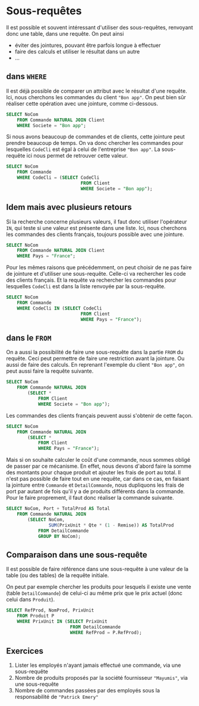# Sous-requêtes 

Il est possible et souvent intéressant d'utiliser des sous-requêtes, renvoyant donc une table, dans une requête. On peut ainsi 

- éviter des jointures, pouvant être parfois longue à effectuer
- faire des calculs et utiliser le résultat dans un autre
- ...

## dans `WHERE`

Il est déjà possible de comparer un attribut avec le résultat d'une requête. Ici, nous cherchons les commandes du client `"Bon app"`. On peut bien sûr réaliser cette opération avec une jointure, comme ci-dessous.

```sql
SELECT NoCom
	FROM Commande NATURAL JOIN Client
	WHERE Societe = "Bon app";
```

Si nous avons beaucoup de commandes et de clients, cette jointure peut prendre beaucoup de temps. On va donc chercher les commandes pour lesquelles `CodeCli` est égal à celui de l'entreprise `"Bon app"`. La sous-requête ici nous permet de retrouver cette valeur.

```sql
SELECT NoCom
	FROM Commande
	WHERE CodeCli = (SELECT CodeCli
							FROM Client
							WHERE Societe = "Bon app");
```

## Idem mais avec plusieurs retours

Si la recherche concerne plusieurs valeurs, il faut donc utiliser l'opérateur `IN`, qui teste si une valeur est présente dans une liste. Ici, nous cherchons les commandes des clients français, toujours possible avec une jointure.

```sql
SELECT NoCom
	FROM Commande NATURAL JOIN Client
	WHERE Pays = "France";
```

Pour les mêmes raisons que précédemment, on peut choisir de ne pas faire de jointure et d'utiliser une sous-requête. Celle-ci va rechercher les code des clients français. Et la requête va rechercher les commandes pour lesquelles `CodeCli` est dans la liste renvoyée par la sous-requête.

```sql
SELECT NoCom
	FROM Commande
	WHERE CodeCli IN (SELECT CodeCli
							FROM Client
							WHERE Pays = "France");
```

## dans le `FROM`

On a aussi la possibilité de faire une sous-requête dans la partie `FROM` du requête. Ceci peut permettre de faire une restriction avant la jointure. Ou aussi de faire des calculs. En reprenant l'exemple du client `"Bon app"`, on peut aussi faire la requête suivante.

```sql
SELECT NoCom
    FROM Commande NATURAL JOIN 
        (SELECT * 
            FROM Client   
            WHERE Societe = "Bon app");
```

Les commandes des clients français peuvent aussi s'obtenir de cette façon.

```sql
SELECT NoCom
    FROM Commande NATURAL JOIN 
        (SELECT *
            FROM Client
            WHERE Pays = "France");
```

Mais si on souhaite calculer le coût d'une commande, nous sommes obligé de passer par ce mécanisme. En effet, nous devons d'abord faire la somme des montants pour chaque produit et ajouter les frais de port au total. Il n'est pas possible de faire tout en une requête, car dans ce cas, en faisant la jointure entre `Commande` et `DetailCommande`, nous dupliquons les frais de port par autant de fois qu'il y a de produits différents dans la commande. Pour le faire proprement, il faut donc réaliser la commande suivante.

```sql
SELECT NoCom, Port + TotalProd AS Total
    FROM Commande NATURAL JOIN
        (SELECT NoCom, 
        		SUM(PrixUnit * Qte * (1 - Remise)) AS TotalProd
            FROM DetailCommande
            GROUP BY NoCom);
```

## Comparaison dans une sous-requête

Il est possible de faire référence dans une sous-requête à une valeur de la table (ou des tables) de la requête initiale.

On peut par exemple chercher les produits pour lesquels il existe une vente (table `DetailCommande`) de celui-ci au même prix que le prix actuel (donc celui dans `Produit`).

```sql
SELECT RefProd, NomProd, PrixUnit
    FROM Produit P
    WHERE PrixUnit IN (SELECT PrixUnit
                        FROM DetailCommande
                        WHERE RefProd = P.RefProd);
```

## Exercices

1. Lister les employés n'ayant jamais effectué une commande, via une sous-requête
1. Nombre de produits proposés par la société fournisseur `"Mayumis"`, via une sous-requête
1. Nombre de commandes passées par des employés sous la responsabilité de `"Patrick Emery"`
